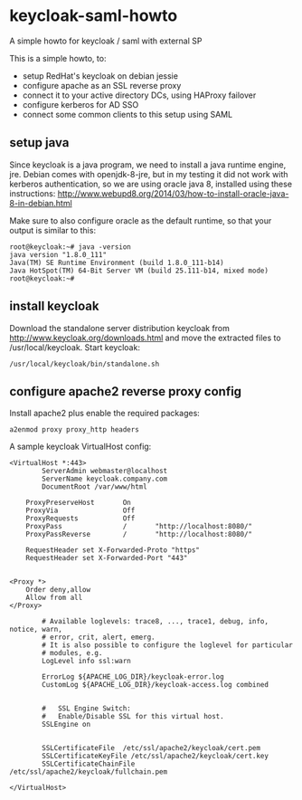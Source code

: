 # keycloak-saml-howto
A simple howto for keycloak / saml with external SP

This is a simple howto, to:
* setup RedHat's keycloak on debian jessie
* configure apache as an SSL reverse proxy
* connect it to your active directory DCs, using HAProxy failover
* configure kerberos for AD SSO
* connect some common clients to this setup using SAML

## setup java
Since keycloak is a java program, we need to install a java runtime engine, jre. Debian comes with openjdk-8-jre, but in my testing it did not work with kerberos authentication, so we are using oracle java 8, installed using these instructions: http://www.webupd8.org/2014/03/how-to-install-oracle-java-8-in-debian.html

Make sure to also configure oracle as the default runtime, so that your output is similar to this:
```
root@keycloak:~# java -version
java version "1.8.0_111"
Java(TM) SE Runtime Environment (build 1.8.0_111-b14)
Java HotSpot(TM) 64-Bit Server VM (build 25.111-b14, mixed mode)
root@keycloak:~# 
```
## install keycloak
Download the standalone server distribution keycloak from http://www.keycloak.org/downloads.html and move the extracted files to /usr/local/keycloak. Start keycloak:
```
/usr/local/keycloak/bin/standalone.sh
```

## configure apache2 reverse proxy config
Install apache2 plus enable the required packages: 
```
a2enmod proxy proxy_http headers
```
A sample keycloak VirtualHost config:
```
<VirtualHost *:443>
		ServerAdmin webmaster@localhost
		ServerName keycloak.company.com
		DocumentRoot /var/www/html

    ProxyPreserveHost       On
    ProxyVia                Off
    ProxyRequests           Off
    ProxyPass               /       "http://localhost:8080/"
    ProxyPassReverse        /       "http://localhost:8080/"

    RequestHeader set X-Forwarded-Proto "https"
    RequestHeader set X-Forwarded-Port "443"


<Proxy *>
    Order deny,allow
    Allow from all
</Proxy>

		# Available loglevels: trace8, ..., trace1, debug, info, notice, warn,
		# error, crit, alert, emerg.
		# It is also possible to configure the loglevel for particular
		# modules, e.g.
		LogLevel info ssl:warn

		ErrorLog ${APACHE_LOG_DIR}/keycloak-error.log
		CustomLog ${APACHE_LOG_DIR}/keycloak-access.log combined


		#   SSL Engine Switch:
		#   Enable/Disable SSL for this virtual host.
		SSLEngine on


		SSLCertificateFile	/etc/ssl/apache2/keycloak/cert.pem
		SSLCertificateKeyFile /etc/ssl/apache2/keycloak/cert.key
		SSLCertificateChainFile /etc/ssl/apache2/keycloak/fullchain.pem

</VirtualHost>
```
